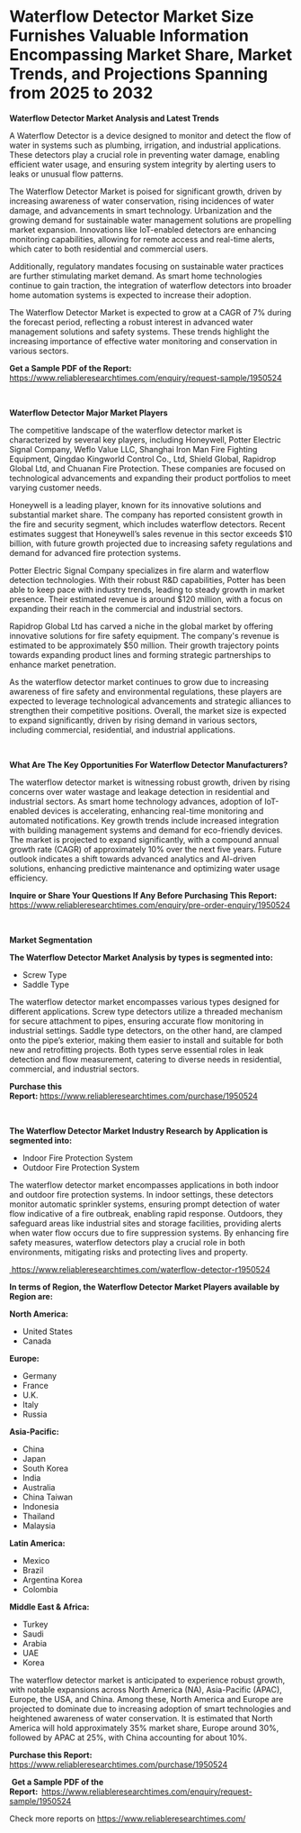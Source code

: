 <p><h1>Waterflow Detector Market Size Furnishes Valuable Information Encompassing Market Share, Market Trends, and Projections Spanning from 2025 to 2032</h1></p><p><strong>Waterflow Detector Market Analysis and Latest Trends</strong></p>
<p><p>A Waterflow Detector is a device designed to monitor and detect the flow of water in systems such as plumbing, irrigation, and industrial applications. These detectors play a crucial role in preventing water damage, enabling efficient water usage, and ensuring system integrity by alerting users to leaks or unusual flow patterns.</p><p>The Waterflow Detector Market is poised for significant growth, driven by increasing awareness of water conservation, rising incidences of water damage, and advancements in smart technology. Urbanization and the growing demand for sustainable water management solutions are propelling market expansion. Innovations like IoT-enabled detectors are enhancing monitoring capabilities, allowing for remote access and real-time alerts, which cater to both residential and commercial users.</p><p>Additionally, regulatory mandates focusing on sustainable water practices are further stimulating market demand. As smart home technologies continue to gain traction, the integration of waterflow detectors into broader home automation systems is expected to increase their adoption.</p><p>The Waterflow Detector Market is expected to grow at a CAGR of 7% during the forecast period, reflecting a robust interest in advanced water management solutions and safety systems. These trends highlight the increasing importance of effective water monitoring and conservation in various sectors.</p></p>
<p><strong>Get a Sample PDF of the Report:&nbsp;</strong> <a href="https://www.reliableresearchtimes.com/enquiry/request-sample/1950524?utm_campaign=3355&utm_medium=2&utm_source=Github&utm_content=ia&utm_term=10042025&utm_id=waterflow-detector">https://www.reliableresearchtimes.com/enquiry/request-sample/1950524</a></p>
<p>&nbsp;</p>
<p><strong>Waterflow Detector Major Market Players</strong></p>
<p><p>The competitive landscape of the waterflow detector market is characterized by several key players, including Honeywell, Potter Electric Signal Company, Weflo Value LLC, Shanghai Iron Man Fire Fighting Equipment, Qingdao Kingworld Control Co., Ltd, Shield Global, Rapidrop Global Ltd, and Chuanan Fire Protection. These companies are focused on technological advancements and expanding their product portfolios to meet varying customer needs.</p><p>Honeywell is a leading player, known for its innovative solutions and substantial market share. The company has reported consistent growth in the fire and security segment, which includes waterflow detectors. Recent estimates suggest that Honeywell’s sales revenue in this sector exceeds $10 billion, with future growth projected due to increasing safety regulations and demand for advanced fire protection systems.</p><p>Potter Electric Signal Company specializes in fire alarm and waterflow detection technologies. With their robust R&D capabilities, Potter has been able to keep pace with industry trends, leading to steady growth in market presence. Their estimated revenue is around $120 million, with a focus on expanding their reach in the commercial and industrial sectors.</p><p>Rapidrop Global Ltd has carved a niche in the global market by offering innovative solutions for fire safety equipment. The company's revenue is estimated to be approximately $50 million. Their growth trajectory points towards expanding product lines and forming strategic partnerships to enhance market penetration.</p><p>As the waterflow detector market continues to grow due to increasing awareness of fire safety and environmental regulations, these players are expected to leverage technological advancements and strategic alliances to strengthen their competitive positions. Overall, the market size is expected to expand significantly, driven by rising demand in various sectors, including commercial, residential, and industrial applications.</p></p>
<p>&nbsp;</p>
<p><strong>What Are The Key Opportunities For Waterflow Detector Manufacturers?</strong></p>
<p><p>The waterflow detector market is witnessing robust growth, driven by rising concerns over water wastage and leakage detection in residential and industrial sectors. As smart home technology advances, adoption of IoT-enabled devices is accelerating, enhancing real-time monitoring and automated notifications. Key growth trends include increased integration with building management systems and demand for eco-friendly devices. The market is projected to expand significantly, with a compound annual growth rate (CAGR) of approximately 10% over the next five years. Future outlook indicates a shift towards advanced analytics and AI-driven solutions, enhancing predictive maintenance and optimizing water usage efficiency.</p></p>
<p><strong>Inquire or Share Your Questions If Any Before Purchasing This Report:</strong> <a href="https://www.reliableresearchtimes.com/enquiry/pre-order-enquiry/1950524?utm_campaign=3355&utm_medium=2&utm_source=Github&utm_content=ia&utm_term=10042025&utm_id=waterflow-detector">https://www.reliableresearchtimes.com/enquiry/pre-order-enquiry/1950524</a></p>
<p>&nbsp;</p>
<p><strong>Market Segmentation</strong></p>
<p><strong>The Waterflow Detector Market Analysis by types is segmented into:</strong></p>
<p><ul><li>Screw Type</li><li>Saddle Type</li></ul></p>
<p><p>The waterflow detector market encompasses various types designed for different applications. Screw type detectors utilize a threaded mechanism for secure attachment to pipes, ensuring accurate flow monitoring in industrial settings. Saddle type detectors, on the other hand, are clamped onto the pipe’s exterior, making them easier to install and suitable for both new and retrofitting projects. Both types serve essential roles in leak detection and flow measurement, catering to diverse needs in residential, commercial, and industrial sectors.</p></p>
<p><strong>Purchase this Report:&nbsp;</strong><a href="https://www.reliableresearchtimes.com/purchase/1950524?utm_campaign=3355&utm_medium=2&utm_source=Github&utm_content=ia&utm_term=10042025&utm_id=waterflow-detector">https://www.reliableresearchtimes.com/purchase/1950524</a></p>
<p>&nbsp;</p>
<p><strong>The Waterflow Detector Market Industry Research by Application is segmented into:</strong></p>
<p><ul><li>Indoor Fire Protection System</li><li>Outdoor Fire Protection System</li></ul></p>
<p><p>The waterflow detector market encompasses applications in both indoor and outdoor fire protection systems. In indoor settings, these detectors monitor automatic sprinkler systems, ensuring prompt detection of water flow indicative of a fire outbreak, enabling rapid response. Outdoors, they safeguard areas like industrial sites and storage facilities, providing alerts when water flow occurs due to fire suppression systems. By enhancing fire safety measures, waterflow detectors play a crucial role in both environments, mitigating risks and protecting lives and property.</p></p>
<p><a href="https://www.reliableresearchtimes.com/waterflow-detector-r1950524?utm_campaign=3355&utm_medium=2&utm_source=Github&utm_content=ia&utm_term=10042025&utm_id=waterflow-detector">&nbsp;https://www.reliableresearchtimes.com/waterflow-detector-r1950524</a></p>
<p><strong>In terms of Region, the Waterflow Detector Market Players available by Region are:</strong></p>
<p>
    <p> <strong> North America: </strong>
        <ul>
            <li>United States</li>
            <li>Canada</li>
        </ul>
        </p> 
    <p> <strong> Europe: </strong>
        <ul>
            <li>Germany</li>
            <li>France</li>
            <li>U.K.</li>
            <li>Italy</li>
            <li>Russia</li>
        </ul>
        </p> 
    <p> <strong> Asia-Pacific: </strong>
        <ul>
            <li>China</li>
            <li>Japan</li>
            <li>South Korea</li>
            <li>India</li>
            <li>Australia</li>
            <li>China Taiwan</li>
            <li>Indonesia</li>
            <li>Thailand</li>
            <li>Malaysia</li>
        </ul>
        </p> 
    <p> <strong> Latin America: </strong>
        <ul>
            <li>Mexico</li>
            <li>Brazil</li>
            <li>Argentina Korea</li>
            <li>Colombia</li>
        </ul>
        </p> 
    <p> <strong> Middle East & Africa: </strong>
        <ul>
            <li>Turkey</li>
            <li>Saudi</li>
            <li>Arabia</li>
            <li>UAE</li>
            <li>Korea</li>
        </ul>
    </p>
    </p>
<p><p>The waterflow detector market is anticipated to experience robust growth, with notable expansions across North America (NA), Asia-Pacific (APAC), Europe, the USA, and China. Among these, North America and Europe are projected to dominate due to increasing adoption of smart technologies and heightened awareness of water conservation. It is estimated that North America will hold approximately 35% market share, Europe around 30%, followed by APAC at 25%, with China accounting for about 10%.</p></p>
<p><strong>Purchase this Report: </strong><a href="https://www.reliableresearchtimes.com/purchase/1950524?utm_campaign=3355&utm_medium=2&utm_source=Github&utm_content=ia&utm_term=10042025&utm_id=waterflow-detector">https://www.reliableresearchtimes.com/purchase/1950524</a></p>
<p>&nbsp;<strong>Get a Sample PDF of the Report:&nbsp;&nbsp;</strong><a href="https://www.reliableresearchtimes.com/enquiry/request-sample/1950524?utm_campaign=3355&utm_medium=2&utm_source=Github&utm_content=ia&utm_term=10042025&utm_id=waterflow-detector">https://www.reliableresearchtimes.com/enquiry/request-sample/1950524</a></p>
<p><strong></strong></p>
<p>Check more reports on <a href="https://www.reliableresearchtimes.com/?utm_campaign=3355&utm_medium=2&utm_source=Github&utm_content=ia&utm_term=10042025&utm_id=waterflow-detector">https://www.reliableresearchtimes.com/</a></p>